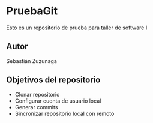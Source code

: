 # PruebaGit

Esto es un repositorio de prueba para taller de software I

## Autor

Sebastián Zuzunaga

## Objetivos del repositorio

* Clonar repositorio
* Configurar cuenta de usuario local
* Generar commits
* Sincronizar repositorio local con remoto
